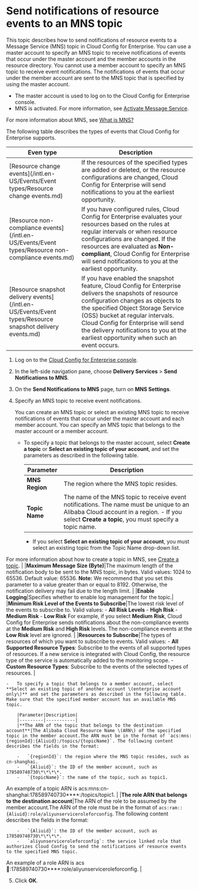 # Send notifications of resource events to an MNS topic

This topic describes how to send notifications of resource events to a Message Service \(MNS\) topic in Cloud Config for Enterprise. You can use a master account to specify an MNS topic to receive notifications of events that occur under the master account and the member accounts in the resource directory. You cannot use a member account to specify an MNS topic to receive event notifications. The notifications of events that occur under the member account are sent to the MNS topic that is specified by using the master account.

-   The master account is used to log on to the Cloud Config for Enterprise console.
-   MNS is activated. For more information, see [Activate Message Service]().

For more information about MNS, see [What is MNS?]()

The following table describes the types of events that Cloud Config for Enterprise supports.

|Even type|Description|
|---------|-----------|
|[Resource change events](/intl.en-US/Events/Event types/Resource change events.md)|If the resources of the specified types are added or deleted, or the resource configurations are changed, Cloud Config for Enterprise will send notifications to you at the earliest opportunity.|
|[Resource non-compliance events](/intl.en-US/Events/Event types/Resource non-compliance events.md)|If you have configured rules, Cloud Config for Enterprise evaluates your resources based on the rules at regular intervals or when resource configurations are changed. If the resources are evaluated as **Non-compliant**, Cloud Config for Enterprise will send notifications to you at the earliest opportunity.|
|[Resource snapshot delivery events](/intl.en-US/Events/Event types/Resource snapshot delivery events.md)|If you have enabled the snapshot feature, Cloud Config for Enterprise delivers the snapshots of resource configuration changes as objects to the specified Object Storage Service \(OSS\) bucket at regular intervals. Cloud Config for Enterprise will send the delivery notifications to you at the earliest opportunity when such an event occurs.|

1.  Log on to the [Cloud Config for Enterprise console](https://config.console.aliyun.com).

2.  In the left-side navigation pane, choose **Delivery Services** \> **Send Notifications to MNS**.

3.  On the **Send Notifications to MNS** page, turn on **MNS Settings**.

4.  Specify an MNS topic to receive event notifications.

    You can create an MNS topic or select an existing MNS topic to receive notifications of events that occur under the master account and each member account. You can specify an MNS topic that belongs to the master account or a member account.

    -   To specify a topic that belongs to the master account, select **Create a topic** or **Select an existing topic of your account**, and set the parameters as described in the following table.

        |Parameter|Description|
        |---------|-----------|
        |**MNS Region**|The region where the MNS topic resides.|
        |**Topic Name**|The name of the MNS topic to receive event notifications. The name must be unique to an Alibaba Cloud account in a region.        -   If you select **Create a topic**, you must specify a topic name.
        -   If you select **Select an existing topic of your account**, you must select an existing topic from the Topic Name drop-down list.

For more information about how to create a topic in MNS, see [Create a topic](). |
        |**Maximum Message Size \(Byte\)**|The maximum length of the notification body to be sent to the MNS topic, in bytes. Valid values: 1024 to 65536. Default value: 65536. **Note:** We recommend that you set this parameter to a value greater than or equal to 8192. Otherwise, the notification delivery may fail due to the length limit. |
        |**Enable Logging**|Specifies whether to enable log management for the topic.|
        |**Minimum Risk Level of the Events to Subscribe**|The lowest risk level of the events to subscribe to. Valid values:         -   **All Risk Levels**
        -   **High Risk**
        -   **Medium Risk**
        -   **Low Risk**
For example, if you select **Medium Risk**, Cloud Config for Enterprise sends notifications about the non-compliance events at the **Medium Risk** and **High Risk** levels. The non-compliance events at the **Low Risk** level are ignored. |
        |**Resources to Subscribe**|The types of resources of which you want to subscribe to events. Valid values:        -   **All Supported Resource Types**: Subscribe to the events of all supported types of resources. If a new service is integrated with Cloud Config, the resource type of the service is automatically added to the monitoring scope.
        -   **Custom Resource Types**: Subscribe to the events of the selected types of resources. |

    -   To specify a topic that belongs to a member account, select **Select an existing topic of another account \(enterprise account only\)** and set the parameters as described in the following table. Make sure that the specified member account has an available MNS topic.

        |Parameter|Description|
        |---------|-----------|
        |**The ARN of the topic that belongs to the destination account**|The Alibaba Cloud Resource Name \(ARN\) of the specified topic in the member account.The ARN must be in the format of `acs:mns:{regionId}:{Aliuid}:/topics/{topicName}`. The following content describes the fields in the format:

        -   `{regionId}`: the region where the MNS topic resides, such as cn-shanghai.
        -   `{Aliuid}`: the ID of the member account, such as 178589740730\*\*\*\*.
        -   `{topicName}`: the name of the topic, such as topic1.
An example of a topic ARN is acs:mns:cn-shanghai:178589740730\*\*\*\*:/topics/topic1. |
        |**The role ARN that belongs to the destination account**|The ARN of the role to be assumed by the member account.The ARN of the role must be in the format of `acs:ram::{Aliuid}:role/aliyunserviceroleforconfig`. The following content describes the fields in the format:

        -   `{Aliuid}`: the ID of the member account, such as 178589740730\*\*\*\*.
        -   `aliyunserviceroleforconfig`: the service linked role that authorizes Cloud Config to send the notifications of resource events to the specified MNS topic.
An example of a role ARN is acs:ram::178589740730\*\*\*\*:role/aliyunserviceroleforconfig. |

5.  Click **OK**.


